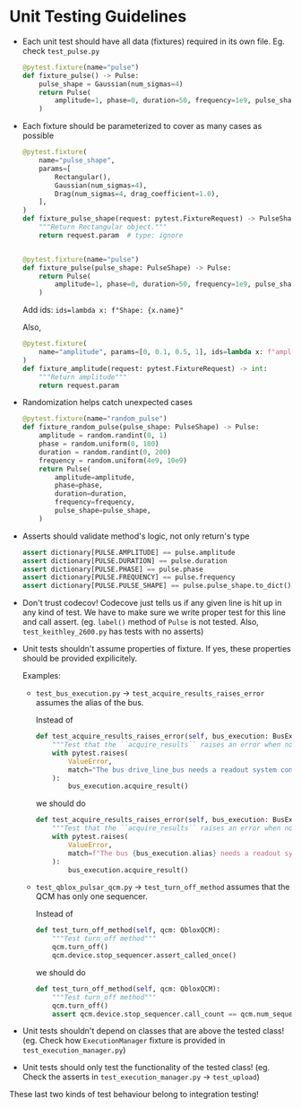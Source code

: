 # Unit Testing Guidelines

- Each unit test should have all data (fixtures) required in its own file. Eg. check `test_pulse.py`

  ```python
  @pytest.fixture(name="pulse")
  def fixture_pulse() -> Pulse:
      pulse_shape = Gaussian(num_sigmas=4)
      return Pulse(
          amplitude=1, phase=0, duration=50, frequency=1e9, pulse_shape=pulse_shape
      )
  ```

- Each fixture should be parameterized to cover as many cases as possible

  ```python
  @pytest.fixture(
      name="pulse_shape",
      params=[
          Rectangular(),
          Gaussian(num_sigmas=4),
          Drag(num_sigmas=4, drag_coefficient=1.0),
      ],
  )
  def fixture_pulse_shape(request: pytest.FixtureRequest) -> PulseShape:
      """Return Rectangular object."""
      return request.param  # type: ignore


  @pytest.fixture(name="pulse")
  def fixture_pulse(pulse_shape: PulseShape) -> Pulse:
      return Pulse(
          amplitude=1, phase=0, duration=50, frequency=1e9, pulse_shape=pulse_shape
      )
  ```

  Add ids: `ids=lambda x: f"Shape: {x.name}"`

  Also,

  ```python
  @pytest.fixture(
      name="amplitude", params=[0, 0.1, 0.5, 1], ids=lambda x: f"amplitude: {x}"
  )
  def fixture_amplitude(request: pytest.FixtureRequest) -> int:
      """Return amplitude"""
      return request.param
  ```

- Randomization helps catch unexpected cases

  ```python
  @pytest.fixture(name="random_pulse")
  def fixture_random_pulse(pulse_shape: PulseShape) -> Pulse:
      amplitude = random.randint(0, 1)
      phase = random.uniform(0, 180)
      duration = random.randint(0, 200)
      frequency = random.uniform(4e9, 10e9)
      return Pulse(
          amplitude=amplitude,
          phase=phase,
          duration=duration,
          frequency=frequency,
          pulse_shape=pulse_shape,
      )
  ```

- Asserts should validate method's logic, not only return's type

  ```python
  assert dictionary[PULSE.AMPLITUDE] == pulse.amplitude
  assert dictionary[PULSE.DURATION] == pulse.duration
  assert dictionary[PULSE.PHASE] == pulse.phase
  assert dictionary[PULSE.FREQUENCY] == pulse.frequency
  assert dictionary[PULSE.PULSE_SHAPE] == pulse.pulse_shape.to_dict()
  ```

- Don't trust codecov! Codecove just tells us if any given line is hit up in any kind of test. We have to make sure we write proper test for this line and call assert. (eg. `label()` method of `Pulse` is not tested. Also, `test_keithley_2600.py` has tests with no asserts)

- Unit tests shouldn't assume properties of fixture. If yes, these properties should be provided expilicitely.

  Examples:

  - `test_bus_execution.py` -> `test_acquire_results_raises_error` assumes the alias of the bus.

    Instead of

    ```python
    def test_acquire_results_raises_error(self, bus_execution: BusExecution):
        """Test that the ``acquire_results`` raises an error when no readout system control is present."""
        with pytest.raises(
            ValueError,
            match="The bus drive_line_bus needs a readout system control to acquire the results",
        ):
            bus_execution.acquire_result()
    ```

    we should do

    ```python
    def test_acquire_results_raises_error(self, bus_execution: BusExecution):
        """Test that the ``acquire_results`` raises an error when no readout system control is present."""
        with pytest.raises(
            ValueError,
            match=f"The bus {bus_execution.alias} needs a readout system control to acquire the results",
        ):
            bus_execution.acquire_result()
    ```

  - `test_qblox_pulsar_qcm.py` -> `test_turn_off_method` assumes that the QCM has only one sequencer.

    Instead of

    ```python
    def test_turn_off_method(self, qcm: QbloxQCM):
        """Test turn_off method"""
        qcm.turn_off()
        qcm.device.stop_sequencer.assert_called_once()
    ```

    we should do

    ```python
    def test_turn_off_method(self, qcm: QbloxQCM):
        """Test turn_off method"""
        qcm.turn_off()
        assert qcm.device.stop_sequencer.call_count == qcm.num_sequencers
    ```

- Unit tests shouldn't depend on classes that are above the tested class! (eg. Check how `ExecutionManager` fixture is provided in `test_execution_manager.py`)

- Unit tests should only test the functionality of the tested class! (eg. Check the asserts in `test_execution_manager.py` -> `test_upload`)

These last two kinds of test behaviour belong to integration testing!
